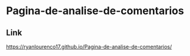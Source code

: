 # Pagina-de-analise-de-comentarios

## Link
https://ryanlourenco17.github.io/Pagina-de-analise-de-comentarios/
